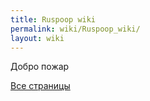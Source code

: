 ```yaml
---
title: Ruspoop wiki
permalink: wiki/Ruspoop_wiki/
layout: wiki
---
```


Добро пожар

[Все
страницы](http://ru.ruspoop.wikia.com/wiki/%D0%A1%D0%BB%D1%83%D0%B6%D0%B5%D0%B1%D0%BD%D0%B0%D1%8F:AllPages)
